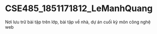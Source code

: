 # CSE485_1851171812_LeManhQuang
Nơi lưu trữ bài tập trên lớp, bài tập về nhà, dự án cuối kỳ môn công nghệ web
